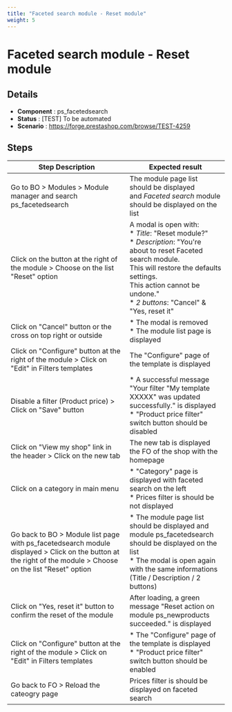 ```yaml
---
title: "Faceted search module - Reset module"
weight: 5
---
```


# Faceted search module - Reset module
## Details
* **Component** : ps_facetedsearch
* **Status** : [TEST] To be automated
* **Scenario** : https://forge.prestashop.com/browse/TEST-4259

## Steps
| Step Description | Expected result |
| ----- | ----- |
| Go to BO > Modules > Module manager and search ps_facetedsearch | The module page list should be displayed and *Faceted search* module should be displayed on the list |
| Click on the button at the right of the module > Choose on the list "Reset" option | A modal is open with:<br> * *Title*: "Reset module?"<br> * *Description*: "You're about to reset Faceted search module.<br>This will restore the defaults settings.<br>This action cannot be undone."<br> * *2 buttons*: "Cancel" & "Yes, reset it" |
| Click on "Cancel" button or the cross on top right or outside | * The modal is removed<br> * The module list page is displayed |
| Click on "Configure" button at the right of the module > Click on "Edit" in Filters templates | The "Configure" page of the template is displayed |
| Disable a filter (Product price) > Click on "Save" button | * A successful message "Your filter "My template XXXXX" was updated successfully." is displayed<br> * "Product price filter" switch button should be disabled |
| Click on "View my shop" link in the header > Click on the new tab | The new tab is displayed the FO of the shop with the homepage |
| Click on a category in main menu | * "Category" page is displayed with faceted search on the left<br> * Prices filter is should be not displayed |
| Go back to BO > Module list page with ps_facetedsearch module displayed > Click on the button at the right of the module > Choose on the list "Reset" option | * The module page list should be displayed and module ps_facetedsearch should be displayed on the list<br> * The modal is open again with the same informations (Title / Description / 2 buttons) |
| Click on "Yes, reset it" button to confirm the reset of the module | After loading, a green message "Reset action on module ps_newproducts succeeded." is displayed |
| Click on "Configure" button at the right of the module > Click on "Edit" in Filters templates | * The "Configure" page of the template is displayed<br> * "Product price filter" switch button should be enabled |
| Go back to FO > Reload the cateogry page | Prices filter is should be displayed on faceted search |
